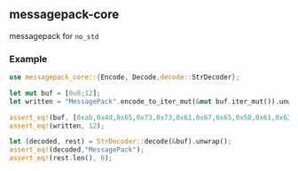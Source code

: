 ## messagepack-core

messagepack for `no_std`


### Example

 ```rust
 use messagepack_core::{Encode, Decode,decode::StrDecoder};

 let mut buf = [0u8;12];
 let written = "MessagePack".encode_to_iter_mut(&mut buf.iter_mut()).unwrap();

 assert_eq!(buf, [0xab,0x4d,0x65,0x73,0x73,0x61,0x67,0x65,0x50,0x61,0x63,0x6b]);
 assert_eq!(written, 12);

 let (decoded, rest) = StrDecoder::decode(&buf).unwrap();
 assert_eq!(decoded,"MessagePack");
 assert_eq!(rest.len(), 0);
  ```